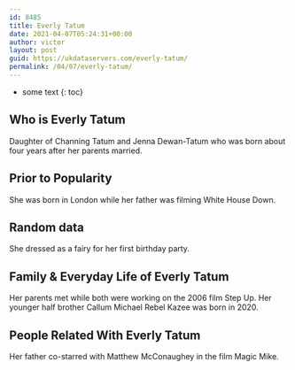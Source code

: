 ```yaml
---
id: 8485
title: Everly Tatum
date: 2021-04-07T05:24:31+00:00
author: victor
layout: post
guid: https://ukdataservers.com/everly-tatum/
permalink: /04/07/everly-tatum/
---
```


* some text
{: toc}


## Who is Everly Tatum



Daughter of Channing Tatum and Jenna Dewan-Tatum who was born about four years after her parents married.

                
                
                
## Prior to Popularity



She was born in London while her father was filming White House Down. 

                
                
                
## Random data



She dressed as a fairy for her first birthday party.

                
                
                
## Family & Everyday Life of Everly Tatum



Her parents met while both were working on the 2006 film Step Up. Her younger half brother Callum Michael Rebel Kazee was born in 2020.

                
                
                
## People Related With Everly Tatum



Her father co-starred with Matthew McConaughey in the film Magic Mike. 

                
              
            
          
          
          